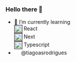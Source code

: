 ### Hello there 👋


- 🌱 I’m currently learning 
</br> <img border="1" width="20" height="20" style="vertical-align:middle" src="https://user-images.githubusercontent.com/68797494/110378607-8dc3b480-8034-11eb-92f6-ea6ecb0336a2.png"> React</a></center> 
</br> <img border="1" width="20" height="20" style="vertical-align:middle" src="https://user-images.githubusercontent.com/68797494/110379037-16425500-8035-11eb-839d-437a06fb1ec4.png"> Next</a></center> 
</br> <img border="1" width="20" height="20" style="vertical-align:middle" src="https://user-images.githubusercontent.com/68797494/110378614-90bea500-8034-11eb-8a21-4f3e4786c01f.png" > Typescript</a></center>
- <img border="" width="15" height="15" text-align="center" src="https://user-images.githubusercontent.com/68797494/110377289-fd38a480-8032-11eb-8b3c-27450410686a.png"></a></center> @tiagoasrodrigues
